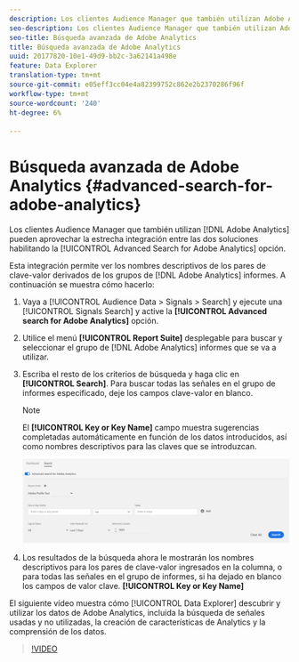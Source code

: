 ```yaml
---
description: Los clientes Audience Manager que también utilizan Adobe Analytics pueden aprovechar la estrecha integración entre las dos soluciones habilitando la opción Búsqueda avanzada para Adobe Analytics.
seo-description: Los clientes Audience Manager que también utilizan Adobe Analytics pueden aprovechar la estrecha integración entre las dos soluciones habilitando la opción Búsqueda avanzada para Adobe Analytics.
seo-title: Búsqueda avanzada de Adobe Analytics
title: Búsqueda avanzada de Adobe Analytics
uuid: 20177820-10e1-49d9-bb2c-3a62141a498e
feature: Data Explorer
translation-type: tm+mt
source-git-commit: e05eff3cc04e4a82399752c862e2b2370286f96f
workflow-type: tm+mt
source-wordcount: '240'
ht-degree: 6%

---
```



# Búsqueda avanzada de Adobe Analytics {#advanced-search-for-adobe-analytics}

Los clientes Audience Manager que también utilizan [!DNL Adobe Analytics] pueden aprovechar la estrecha integración entre las dos soluciones habilitando la [!UICONTROL Advanced Search for Adobe Analytics] opción.

Esta integración permite ver los nombres descriptivos de los pares de clave-valor derivados de los grupos de [!DNL Adobe Analytics] informes. A continuación se muestra cómo hacerlo:

1. Vaya a [!UICONTROL Audience Data > Signals > Search] y ejecute una [!UICONTROL Signals Search] y active la **[!UICONTROL Advanced search for Adobe Analytics]** opción.
1. Utilice el menú **[!UICONTROL Report Suite]** desplegable para buscar y seleccionar el grupo de [!DNL Adobe Analytics] informes que se va a utilizar.
1. Escriba el resto de los criterios de búsqueda y haga clic en **[!UICONTROL Search]**. Para buscar todas las señales en el grupo de informes especificado, deje los campos clave-valor en blanco.
   >[!NOTE]
   >
   >El **[!UICONTROL Key or Key Name]** campo muestra sugerencias completadas automáticamente en función de los datos introducidos, así como nombres descriptivos para las claves que se introduzcan.

   ![](assets/signals-search-analytics.png)
1. Los resultados de la búsqueda ahora le mostrarán los nombres descriptivos para los pares de clave-valor ingresados en la columna, o para todas las señales en el grupo de informes, si ha dejado en blanco los campos de valor clave. **[!UICONTROL Key or Key Name]**

El siguiente vídeo muestra cómo [!UICONTROL Data Explorer] descubrir y utilizar los datos de Adobe Analytics, incluida la búsqueda de señales usadas y no utilizadas, la creación de características de Analytics y la comprensión de los datos.

>[!VIDEO](https://video.tv.adobe.com/v/25150)
